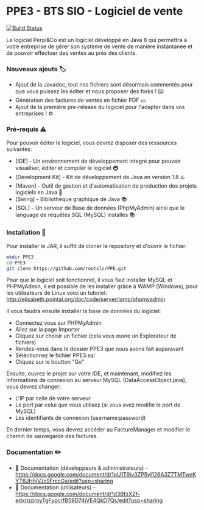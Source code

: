 # PPE3 - BTS SIO - Logiciel de vente

[![Build Status](https://travis-ci.org/joemccann/dillinger.svg?branch=master)](https://travis-ci.org/joemccann/dillinger)

Le logiciel Perpi&Co est un logiciel développé en Java 8 qui permettra à votre entreprise de gérer son système de vente de manière instantanée et de pouvoir effectuer des ventes au près des clients.

### Nouveaux ajouts 🏷️

  - Ajout de la Javadoc, tout nos fichiers sont désormais commentés pour que vous puissez les éditer et nous proposer des forks ! ⌨️
  - Génération des factures de ventes en fichier PDF 💴
  - Ajout de la première pre-release du logiciel pour l'adapter dans vos entreprises ! ⚙️

### Pré-requis ⚠️

Pour pouvoir éditer le logiciel, vous devrez disposer des ressources suivantes:

* [IDE] - Un environnement de développement integré pour pouvoir visualiser, éditer et compiler le logiciel 🚇
* [Development Kit] - Kit de développement de Java en version 1.8 ♨️
* [Maven] - Outil de gestion et d'automatisation de production des projets logiciels en Java 🌊
* [Swing] - Bibliothèque graphique de Java 📚
* [SQL] - Un serveur de Base de données (PhpMyAdmin) ainsi que le language de requêtes SQL (MySQL) installés 📚

### Installation 📁

Pour installer le JAR, il suffit de cloner le repository et d'ouvrir le fichier:

```sh
mkdir PPE3
cd PPE3
git clone https://github.com/rootxls/PPE.git
```

Pour que le logiciel soit fonctionnel, il vous faut installer MySQL et PHPMyAdmin, il est possible de les installer grâce à WAMP (Windows), pour les utilisateurs de Linux voici un tutoriel: http://elisabeth.pointal.org/doc/code/server/lamp/phpmyadmin

Il vous faudra ensuite installer la base de données du logiciel:
 - Connectez vous sur PHPMyAdmin
 - Allez sur la page Importer
 - Cliquez sur choisir un fichier (cela vous ouvre un Explorateur de fichiers)
 - Rendez-vous dans le dossier PPE3 que nous avons fait auparavant
 - Séléctionnez le fichier PPE3.sql
 - Cliquez sur le boutton "Go"
 
 Ensuite, ouvrez le projet sur votre IDE, et maintenant, modifiez les informations de connexion au serveur MySQL (DataAccessObject.java), vous devrez changer:
 
 - L'IP par celle de votre serveur
 - Le port par celui que vous utilisez (si vous avez modifié le port de MySQL)
 - Les identifiants de connexion (username:password)
 
 En dernier temps, vous devrez accéder au FactureManager et modifier le chemin de sauvegarde des factures.
 
### Documentation ✏️

  - 📖 Documentation (développeurs & administrateurs) - https://docs.google.com/document/d/1pU1T9iv3ZP5yI126A3Z7TMTweKYT6JHhjVJc9FrccGs/edit?usp=sharing
  - 📖 Documentation (utilisateurs) - https://docs.google.com/document/d/1d3BfzXZf-edxrizproyTgFypcrfB59D74jVE4QkD7Qs/edit?usp=sharing
